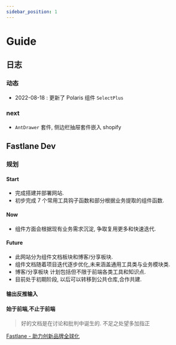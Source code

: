 ```yaml
---
sidebar_position: 1
---
```


# Guide


## 日志

### 动态

- 2022-08-18 : 更新了 Polaris 组件 `SelectPlus`

### next

- `AntDrawer` 套件, 侧边栏抽屉套件嵌入 shopify

## Fastlane Dev

### 规划

#### Start

- 完成搭建并部署网站.
- 初步完成 7 个常用工具钩子函数和部分根据业务提取的组件函数.

#### Now

- 组件方面会根据现有业务需求沉淀, 争取复用更多和快速迭代.

#### Future

- 此网站分为组件文档板块和博客/分享板块.
- 组件文档随着项目迭代逐步优化,未来涵盖通用工具类与业务模块类.
- 博客/分享板块 计划包括但不限于前端各类工具和知识点.
- 目前处于初期阶段, 以后可以转移到公共仓库,合作共建.

#### 输出反推输入

#### 始于前端,不止于前端

> 好的文档是在讨论和批判中诞生的. 不足之处望多加指正

[Fastlane - 助力创新品牌全球化](https://fstln.io/)
